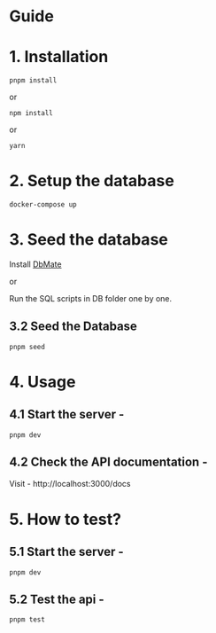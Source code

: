 # Guide

# 1. Installation

```
pnpm install
```
or 

```
npm install
```
or

```
yarn
```

# 2. Setup the database

```
docker-compose up
```

# 3. Seed the database

Install [DbMate](https://github.com/amacneil/dbmate)

or

Run the SQL scripts in DB folder one by one.


## 3.2 Seed the Database

```
pnpm seed
```

# 4. Usage

## 4.1 Start the server -

```
pnpm dev
```

## 4.2 Check the API documentation -

Visit - http://localhost:3000/docs

# 5. How to test?

## 5.1 Start the server -

```
pnpm dev
```

## 5.2 Test the api -

```
pnpm test
```
